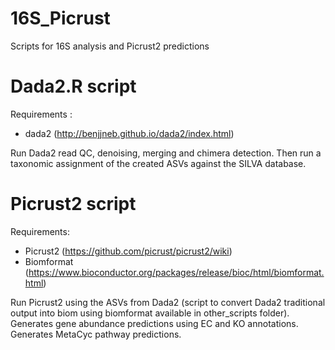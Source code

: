 # 16S_Picrust
Scripts for 16S analysis and Picrust2 predictions

# Dada2.R script
Requirements : 
* dada2 (http://benjjneb.github.io/dada2/index.html)

Run Dada2 read QC, denoising, merging and chimera detection. Then run a taxonomic assignment of the created ASVs against the SILVA database.

# Picrust2 script
Requirements: 
* Picrust2 (https://github.com/picrust/picrust2/wiki)
* Biomformat (https://www.bioconductor.org/packages/release/bioc/html/biomformat.html)

Run Picrust2 using the ASVs from Dada2 (script to convert Dada2 traditional output into biom using biomformat available in other_scripts folder). Generates gene abundance predictions using EC and KO annotations. Generates MetaCyc pathway predictions.

